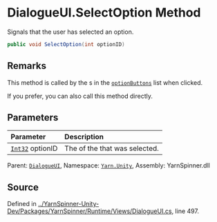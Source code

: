 # DialogueUI.SelectOption Method

Signals that the user has selected an option.


```csharp
public void SelectOption(int optionID)
```
## Remarks

This method is called by the <see cref="!:Button"></see>s in the [`optionButtons`](/api/csharp/yarn.unity/dialogueui.optionbuttons.md) list when clicked.

If you prefer, you can also call this method directly.


## Parameters
|Parameter|Description|
|:---|:---|
|[`Int32`](https://docs.microsoft.com/dotnet/api/System.Int32) optionID|The <see cref="!:OptionSet.Option.ID"></see> of the <see cref="!:OptionSet.Option"></see> that was selected.|


<div class="class-metadata">

Parent: [`DialogueUI`](/api/csharp/yarn.unity/dialogueui.md), Namespace: [`Yarn.Unity`](/api/csharp/yarn.unity/README.md), Assembly: YarnSpinner.dll
</div>

## Source
Defined in [../YarnSpinner-Unity-Dev/Packages/YarnSpinner/Runtime/Views/DialogueUI.cs](https://github.com/YarnSpinnerTool/YarnSpinner-Unity//blob/develop/Runtime/Views/DialogueUI.cs#L497), line 497.
